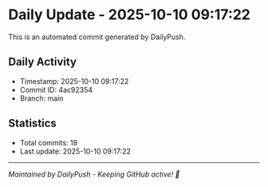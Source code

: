 # Daily Update - 2025-10-10 09:17:22

This is an automated commit generated by DailyPush.

## Daily Activity
- Timestamp: 2025-10-10 09:17:22
- Commit ID: 4ac92354
- Branch: main

## Statistics
- Total commits: 18
- Last update: 2025-10-10 09:17:22

---
*Maintained by DailyPush - Keeping GitHub active! 🚀*
